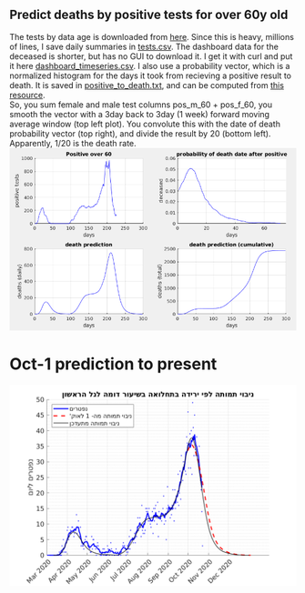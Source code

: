 ## Predict deaths by positive tests for over 60y old
The tests by data age is downloaded from [here](https://data.gov.il/dataset/covid-19/resource/d337959a-020a-4ed3-84f7-fca182292308). Since this is heavy, millions of lines, I save daily summaries in  [tests.csv](https://github.com/yuval-harpaz/covid-19-israel-matlab/blob/master/data/Israel/tests.csv). The dashboard data for the deceased is shorter, but has no GUI to download it. I get it with curl and put it here [dashboard_timeseries.csv](https://github.com/yuval-harpaz/covid-19-israel-matlab/blob/master/data/Israel/dashboard_timeseries.csv). I also use a probability vector, which is a normalized histogram for the days it took from recieving a positive result to death. It is saved in [positive_to_death.txt](https://github.com/yuval-harpaz/covid-19-israel-matlab/blob/master/data/Israel/positive_to_death.txt), and can be computed from [this resource](https://data.gov.il/dataset/covid-19/resource/a2b2fceb-3334-44eb-b7b5-9327a573ea2c).<br>
So, you sum female and male test columns pos_m_60 + pos_f_60, you smooth the vector with a 3day back to 3day (1 week) forward moving average window (top left plot). You convolute this with the date of death probability vector (top right), and divide the result by 20 (bottom left). Apparently, 1/20 is the death rate.<br>
![img](predict_by_age_example.png)
# Oct-1 prediction to present
![Oct 1 pred](Oct1prediction.png)


